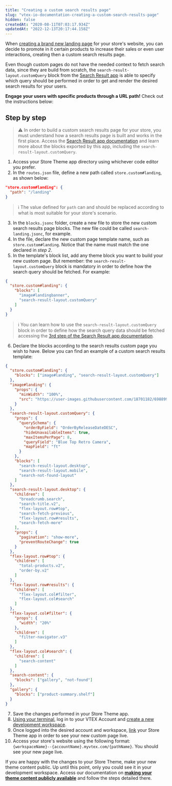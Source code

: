 ```yaml
---
title: "Creating a custom search results page"
slug: "vtex-io-documentation-creating-a-custom-search-results-page"
hidden: false
createdAt: "2020-08-11T07:03:17.934Z"
updatedAt: "2022-12-13T20:17:44.158Z"
---
```

When [creating a brand new landing page](https://developers.vtex.com/docs/guides/vtex-io-documentation-creating-a-new-custom-page/) for your store's website, you can decide to promote in it certain products to increase their sales or even user interactions, creating then a custom search results page.

Even though custom pages do not have the needed context to fetch search data, since they are build from scratch, the `search-result-layout.customQuery` block from the [Search Result app](https://developers.vtex.com/docs/guides/vtex-search-result/) is able to specify which query should be performed in order to get and render the desired search results for your users.

**Engage your users with specific products through a URL path!** Check out the instructions below:

## Step by step

>⚠️ In order to build a custom search results page for your store, you must understand how a search results page is built and works in the first place. Access the  <a href="https://developers.vtex.com/docs/guides/vtex-search-result/">Search Result app documentation</a> and learn more about the blocks exported by this app, including the `search-result-layout.customQuery`.

1. Access your Store Theme app directory using whichever code editor you prefer.
2. In the `routes.json` file, define a new path called `store.custom#landing`, as shown below:

```json
"store.custom#landing": {
  "path": "/landing"
}
```

> ℹ️ The value defined for `path` can and should be replaced according to what is most suitable for your store's scenario.

3. In the `blocks.jsonc` folder, create a new file to store the new custom search results page blocks. The new file could be called `search-landing.jsonc`, for example.
4. In the file, declare the new custom page template name, such as `store.custom#landing`. Notice that the name must match the one declared in *step 2*.
5. In the template's block list, add any theme block you want to build your new custom page. But remember: the `search-result-layout.customQuery` block is mandatory in order to define how the search query should be fetched. For example:

```json
{
  "store.custom#landing": { 
    "blocks": [
      "image#landingbanner", 
      "search-result-layout.customQuery"
    ]
  }
}
```

> ℹ️ You can learn how to use the `search-result-layout.customQuery` block in order to define how the search query data should be fetched accessing the <a href="https://developers.vtex.com/docs/guides/vtex-search-result/">3rd step of the Search Result app documentation</a>.

6. Declare the blocks according to the search results custom page you wish to have. Below you can find an example of a custom search results template:

```json
{
  "store.custom#landing": { 
    "blocks": ["image#landing", "search-result-layout.customQuery"]
  },
  "image#landing": { 
    "props": { 
      "minWidth": "100%",
      "src": "https://user-images.githubusercontent.com/18701182/69889938-64b16180-12d2-11ea-8d8a-e3089cbeaffd.png"
    }
  },
  "search-result-layout.customQuery": {
    "props": {
      "querySchema": {
        "orderByField": "OrderByReleaseDateDESC",
        "hideUnavailableItems": true,
        "maxItemsPerPage": 8,
        "queryField": "Blue Top Retro Camera",
        "mapField": "ft"
      }
    },
    "blocks": [
      "search-result-layout.desktop",
      "search-result-layout.mobile",
      "search-not-found-layout"
    ]
  },
  "search-result-layout.desktop": {
    "children": [
      "breadcrumb.search",
      "search-title.v2",
      "flex-layout.row#top",
      "search-fetch-previous",
      "flex-layout.row#results",
      "search-fetch-more"
    ],
    "props": {
      "pagination": "show-more",
      "preventRouteChange": true
    }
  },
  "flex-layout.row#top": { 
    "children": [
      "total-products.v2",
      "order-by.v2"
    ]
  },
  "flex-layout.row#results": { 
    "children": [ 
      "flex-layout.col#filter",
      "flex-layout.col#search"
    ]
  },
  "flex-layout.col#filter": { 
    "props": {
      "width": "20%"
    },
    "children": [
      "filter-navigator.v3"
    ]
  },
  "flex-layout.col#search": { 
    "children": [
      "search-content"
    ]
  },
  "search-content": { 
    "blocks": ["gallery", "not-found"]
  },
  "gallery": {
    "blocks": ["product-summary.shelf"]
  }
}
```

7. Save the changes performed in your Store Theme app.
8. [Using your terminal](https://developers.vtex.com/docs/guides/vtex-io-documentation-vtex-io-cli-installation-and-command-reference/), log in to your VTEX Account and [create a new development workspace](https://developers.vtex.com/docs/guides/vtex-io-documentation-creating-a-development-workspace/).
9. Once logged into the desired account and workspace, [link](https://developers.vtex.com/docs/guides/vtex-io-documentation-linking-an-app/) your Store Theme app in order to see your new custom page live.
10. Access your store's website using the following format: `{workspaceName}--{accountName}.myvtex.com/{pathName}`. You should see your new page live.

If you are happy with the changes to your Store Theme, make your new theme content public. Up until this point, only you could see it in your development workspace. Access our documentation on [**making your theme content publicly available**](https://developers.vtex.com/docs/guides/vtex-io-documentation-making-your-theme-content-public/) and follow the steps detailed there.
